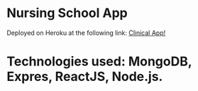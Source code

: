 # Nursing School App

 Deployed on Heroku at the following link: [Clinical App!]( https://nursing-school-app.herokuapp.com/) 
# Technologies used: MongoDB, Expres, ReactJS, Node.js.

      
      
      
